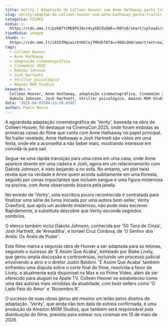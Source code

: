 ```yaml
---
title: Verity | Adaptação de Colleen Hoover com Anne Hathaway ganha trailer
slug: verity-adaptao-de-colleen-hoover-com-anne-hathaway-ganha-trailer
categoria: FILMES
midia: >-
  https://cdn.ome.lt/pzKAfY1M68PXJ8vt4vyGDC0vEWE=/987x0/smart/uploads/conteudo/fotos/anne-verity-capa.png
tipoMidia: imagem
thumb: >-
  https://cdn.ome.lt/ik55fMqcwirbYHCCoj7MkUhf8T4=/480x360/smart/extras/conteudos/anne-verity.png
tags:
  - Colleen Hoover
  - Anne Hathaway
  - adaptação cinematográfica
  - CinemaCon 2025
  - Dakota Johnson
  - Josh Hartnett
  - thriller psicológico
  - Amazon MGM Studios
keywords: >-
  Colleen Hoover, Anne Hathaway, adaptação cinematográfica, CinemaCon 2025,
  Dakota Johnson, Josh Hartnett, thriller psicológico, Amazon MGM Studios
data: '2025-04-03T04:13:26.010Z'
author: Pablo Moura
---
```


A aguardada adaptação cinematográfica de 'Verity', baseada na obra de Colleen Hoover, foi destaque na CinemaCon 2025, onde foram exibidas as primeiras cenas do filme que conta com Anne Hathaway no papel principal. No trailer revelado, Anne Hathaway e Josh Hartnett são vistos em uma festa, onde ele a aconselha a não beber mais, mostrando interesse em convidá-la para sair. 

Segue-se uma rápida transição para uma cena em uma casa, onde Anne aparece doente em uma cadeira e Josh, agora em um relacionamento com Dakota Johnson, é visto beijando-a no sofá. 
No entanto, um plot twist revela que na verdade é Anne quem acorda subitamente em uma floresta, seguido por cenas impactantes que incluem sangue e uma figura misteriosa na piscina, com Anne observando bizarra pela janela. 

No enredo de 'Verity', uma escritora pouco reconhecida é contratada para finalizar uma série de livros iniciada por uma autora best-seller, Verity Crawford, que após um acidente misterioso, não pode mais escrever. Rapidamente, a substituta descobre que Verity esconde segredos sombrios. 

O elenco também inclui Dakota Johnson, conhecida por '50 Tons de Cinza', Josh Hartnett, de 'Armadilha', e Ismael Cruz Cordova, de 'O Senhor dos Anéis: Os Anéis de Poder'. 

Este filme marca a segunda obra de Hoover a ser adaptada para as telonas, seguindo o sucesso de 'É Assim Que Acaba', estrelado por Blake Lively, que gerou ampla discussão e controvérsias, incluindo um processo judicial envolvendo a atriz e o diretor Justin Baldoni. 
'É Assim Que Acaba' também enfrentou uma disputa sobre o corte final do filme, resolvida a favor de Lively, e atualmente está disponível na Max e no Prime Video, além de ser oferecido para aluguel na Apple TV. Colleen Hoover se estabeleceu como uma das autoras mais vendidas da atualidade, com best-sellers como 'O Lado Feio do Amor' e 'Novembro 9'. 

O sucesso de suas obras gerou até mesmo um leilão pelos direitos de adaptação. 'Verity', que ainda não tem data de estreia confirmada, é uma produção da Amazon MGM Studios, que também será responsável pela distribuição do filme, previsto para estrear nos cinemas em 15 de maio de 2026.

